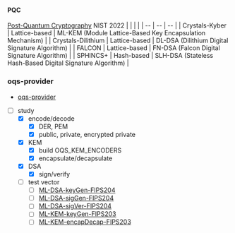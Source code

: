 #### PQC

[Post-Quantum Cryptography](https://seed.kisa.or.kr/kisa/ngc/pqc.do)
NIST 2022
|                    |               |                                                            |
| --                 | --            | --                                                         |
| Crystals-Kyber     | Lattice-based | ML-KEM (Module Lattice-Based Key Encapsulation Mechanism)  |
| Crystals-Dilithium | Lattice-based | DL-DSA (Dilithium Digital Signature Algorithm)             |
| FALCON             | Lattice-based | FN-DSA (Falcon Digital Signature Algorithm)                |
| SPHINCS+           | Hash-based    | SLH-DSA (Stateless Hash-Based Digital Signature Algorithm) |

### oqs-provider

* [oqs-provider](https://github.com/open-quantum-safe/oqs-provider/)
- [ ] study
  - [x] encode/decode
    - [x] DER, PEM
    - [x] public, private, encrypted private
  - [x] KEM
    - [x] build OQS_KEM_ENCODERS
    - [x] encapsulate/decapsulate
  - [x] DSA
    - [x] sign/verify
  - [ ] test vector
    - [ ] [ML-DSA-keyGen-FIPS204](https://github.com/usnistgov/ACVP-Server/tree/master/gen-val/json-files/ML-DSA-keyGen-FIPS204)
    - [ ] [ML-DSA-sigGen-FIPS204](https://github.com/usnistgov/ACVP-Server/tree/master/gen-val/json-files/ML-DSA-sigGen-FIPS204)
    - [ ] [ML-DSA-sigVer-FIPS204](https://github.com/usnistgov/ACVP-Server/tree/master/gen-val/json-files/ML-DSA-sigVer-FIPS204)
    - [ ] [ML-KEM-keyGen-FIPS203](https://github.com/usnistgov/ACVP-Server/tree/master/gen-val/json-files/ML-KEM-keyGen-FIPS203)
    - [ ] [ML-KEM-encapDecap-FIPS203](https://github.com/usnistgov/ACVP-Server/tree/master/gen-val/json-files/ML-KEM-encapDecap-FIPS203)
